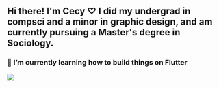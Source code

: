 ## Hi there! I'm Cecy ♡ I did my undergrad in compsci and a minor in graphic design, and am currently pursuing a Master's degree in Sociology.
### 🌱 I’m currently learning how to build things on Flutter
![](https://tenor.com/bmRlt.gif)



<!--
**acsanchezr/acsanchezr** is a ✨ _special_ ✨ repository because its `README.md` (this file) appears on your GitHub profile.

Here are some ideas to get you started:

- 🔭 I’m currently working on ...
- 🌱 I’m currently learning ...
- 👯 I’m looking to collaborate on ...
- 🤔 I’m looking for help with ...
- 💬 Ask me about ...
- 📫 How to reach me: ...
- 😄 Pronouns: ...
- ⚡ Fun fact: ...
-->
